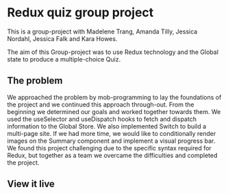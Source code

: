# Redux quiz group project

This is a group-project with Madelene Trang, Amanda Tilly, Jessica Nordahl, Jessica Falk and Kara Howes.

The aim of this Group-project was to use Redux technology and the Global state to produce a multiple-choice Quiz.

## The problem

We approached the problem by mob-programming to lay the foundations of the project and we continued this approach through-out. From the beginning we determined our goals and worked together towards them. We used the useSelector and useDispatch hooks to fetch and dispatch information to the Global Store. We also implemented Switch to build a multi-page site.
If we had more time, we would like to conditionally render images on the Summary component and implement a visual progress bar.
We found this project challenging due to the specific syntax required for Redux, but together as a team we overcame the difficulties and completed the project.

## View it live
